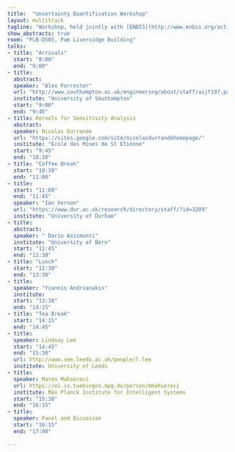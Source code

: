 ```yaml
---
title:  "Uncertainty Quantification Workshop"
layout: multitrack
tagline: "Workshop, held jointly with [ENBIS](http://www.enbis.org/activities/events/current/424_ENBIS_16_in_Sheffield/?_ts=1&_ts=1)"
show_abstracts: true
room: "PLB-DS05, Pam Liversidge Building"
talks:
- title: "Arrivals"
  start: "8:00"
  end: "9:00"
- title:
  abstract:
  speaker: "Alex Forrester"
  url: "http://www.southampton.ac.uk/engineering/about/staff/aijf197.page"
  institute: "University of Southampton"
  start: "9:00"
  end: "9:45"
- title: Kernels for Sensitivity Analysis
  abstract:
  speaker: Nicolas Durrande
  url: "https://sites.google.com/site/nicolasdurrandehomepage/"
  institute: "Ecole des Mines de St Etienne"
  start: "9:45"
  end: "10:30"
- title: "Coffee Break"
  start: "10:30"
  end: "11:00"
- title:
  start: "11:00"
  end: "11:45"
  speaker: "Ian Vernon"
  url: "https://www.dur.ac.uk/research/directory/staff/?id=3289"
  institute: "University of Durham"
- title:
  abstract:
  speaker: " Dario Azzimonti"
  institute: "University of Bern"
  start: "11:45"
  end: "12:30"
- title: "Lunch"
  start: "12:30"
  end: "13:30"
- title:
  speaker: "Yiannis Andrianakis"
  institute:
  start: "13:30"
  end: "14:15"
- title: "Tea Break"
  start: "14:15"
  end: "14:45"
- title:
  speaker: Lindsay Lee
  start: "14:45"
  end: "15:30"
  url: http://www.see.leeds.ac.uk/people/l.lee
  institute: University of Leeds
- title:
  speaker: Maren Mahsereci
  url: https://ei.is.tuebingen.mpg.de/person/mmahsereci
  institute: Max Planck Institute for Intelligent Systems
  start: "15:30"
  end: "16:15"
- title:
  speaker: Panel and Dicussion
  start: "16:15"
  end: "17:00"

---
```

